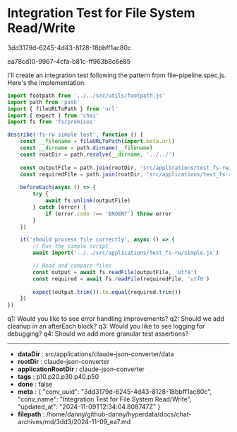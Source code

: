 # Integration Test for File System Read/Write

3dd3179d-6245-4d43-8128-18bbff1ac80c

ea78cd10-9967-4cfa-b81c-ff963b8c6e85

 I'll create an integration test following the pattern from file-pipeline.spec.js. Here's the implementation:

```javascript
import footpath from '../../src/utils/footpath.js'
import path from 'path'
import { fileURLToPath } from 'url'
import { expect } from 'chai'
import fs from 'fs/promises'

describe('fs-rw simple test', function () {
    const __filename = fileURLToPath(import.meta.url)
    const __dirname = path.dirname(__filename)
    const rootDir = path.resolve(__dirname, '../../')
    
    const outputFile = path.join(rootDir, 'src/applications/test_fs-rw/data/output/output-01.md')
    const requiredFile = path.join(rootDir, 'src/applications/test_fs-rw/data/output/required-01.md')
    
    beforeEach(async () => {
        try {
            await fs.unlink(outputFile)
        } catch (error) {
            if (error.code !== 'ENOENT') throw error
        }
    })

    it('should process file correctly', async () => {
        // Run the simple script
        await import('../../src/applications/test_fs-rw/simple.js')

        // Read and compare files
        const output = await fs.readFile(outputFile, 'utf8')
        const required = await fs.readFile(requiredFile, 'utf8')
        
        expect(output.trim()).to.equal(required.trim())
    })
})
```

q1: Would you like to see error handling improvements?
q2: Should we add cleanup in an afterEach block?
q3: Would you like to see logging for debugging?
q4: Should we add more granular test assertions?

---

* **dataDir** : src/applications/claude-json-converter/data
* **rootDir** : claude-json-converter
* **applicationRootDir** : claude-json-converter
* **tags** : p10.p20.p30.p40.p50
* **done** : false
* **meta** : {
  "conv_uuid": "3dd3179d-6245-4d43-8128-18bbff1ac80c",
  "conv_name": "Integration Test for File System Read/Write",
  "updated_at": "2024-11-09T12:34:04.808747Z"
}
* **filepath** : /home/danny/github-danny/hyperdata/docs/chat-archives/md/3dd3/2024-11-09_ea7.md